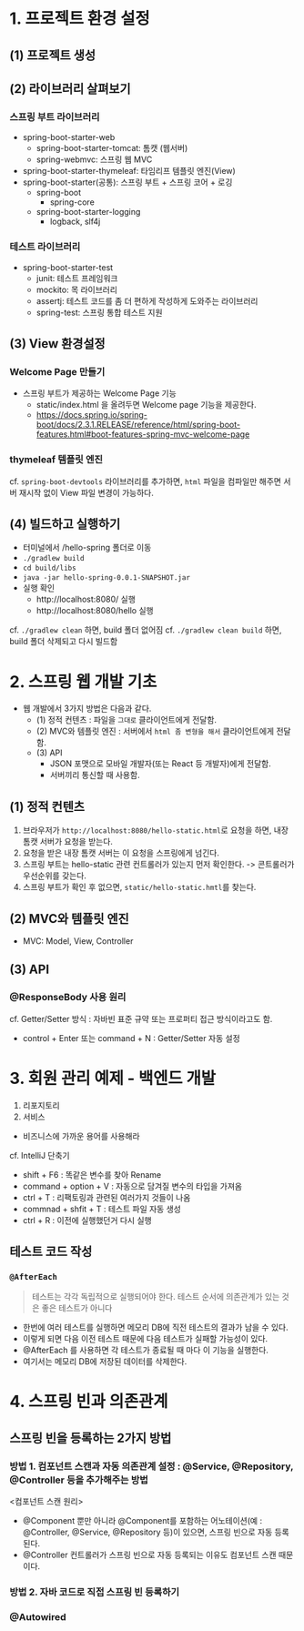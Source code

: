 # 1. 프로젝트 환경 설정
## (1) 프로젝트 생성

## (2) 라이브러리 살펴보기
### 스프링 부트 라이브러리
- spring-boot-starter-web
  - spring-boot-starter-tomcat: 톰캣 (웹서버) 
  - spring-webmvc: 스프링 웹 MVC
- spring-boot-starter-thymeleaf: 타임리프 템플릿 엔진(View) 
- spring-boot-starter(공통): 스프링 부트 + 스프링 코어 + 로깅
  - spring-boot 
    - spring-core
  - spring-boot-starter-logging 
    - logback, slf4j

### 테스트 라이브러리
- spring-boot-starter-test 
  - junit: 테스트 프레임워크 
  - mockito: 목 라이브러리 
  - assertj: 테스트 코드를 좀 더 편하게 작성하게 도와주는 라이브러리 
  - spring-test: 스프링 통합 테스트 지원

## (3) View 환경설정
### Welcome Page 만들기
- 스프링 부트가 제공하는 Welcome Page 기능
  - static/index.html 을 올려두면 Welcome page 기능을 제공한다.
  - https://docs.spring.io/spring-boot/docs/2.3.1.RELEASE/reference/html/spring-boot-features.html#boot-features-spring-mvc-welcome-page

### thymeleaf 템플릿 엔진


cf. `spring-boot-devtools` 라이브러리를 추가하면, `html` 파일을 컴파일만 해주면 서버 재시작 없이 View 파일 변경이 가능하다.

## (4) 빌드하고 실행하기
- 터미널에서 /hello-spring 폴더로 이동
- `./gradlew build`
- `cd build/libs`
- `java -jar hello-spring-0.0.1-SNAPSHOT.jar`
- 실행 확인
  - http://localhost:8080/ 실행
  - http://localhost:8080/hello 실행
  

cf. `./gradlew clean` 하면, build 폴더 없어짐
cf. `./gradlew clean build` 하면, build 폴더 삭제되고 다시 빌드함

# 2. 스프링 웹 개발 기초
- 웹 개발에서 3가지 방법은 다음과 같다.
  - (1) 정적 컨텐츠 : 파일을 `그대로` 클라이언트에게 전달함.
  - (2) MVC와 템플릿 엔진 : 서버에서 `html 좀 변형을 해서` 클라이언트에게 전달함.
  - (3) API
    - JSON 포맷으로 모바일 개발자(또는 React 등 개발자)에게  전달함.
    - 서버끼리 통신할 때 사용함.

## (1) 정적 컨텐츠
1. 브라우저가 `http://localhost:8080/hello-static.html`로 요청을 하면, 내장 톰캣 서버가 요청을 받는다.
2. 요청을 받은 내장 톰캣 서버는 이 요청을 스프링에게 넘긴다.
3. 스프링 부트는 hello-static 관련 컨트롤러가 있는지 먼저 확인한다. -> 콘트롤러가 우선순위를 갖는다.
4. 스프링 부트가 확인 후 없으면, `static/hello-static.hmtl`를 찾는다.

## (2) MVC와 템플릿 엔진
- MVC: Model, View, Controller

## (3) API
### @ResponseBody 사용 원리

cf. Getter/Setter 방식 : 자바빈 표준 규약 또는 프로퍼티 접근 방식이라고도 함.
- control + Enter 또는 command + N : Getter/Setter 자동 설정


# 3. 회원 관리 예제 - 백엔드 개발
1. 리포지토리
2. 서비스
- 비즈니스에 가까운 용어를 사용해라

cf. IntelliJ 단축기
- shift + F6 : 똑같은 변수를 찾아 Rename
- command + option + V : 자동으로 담겨질 변수의 타입을 가져옴
- ctrl + T : 리팩토링과 관련된 여러가지 것들이 나옴
- commnad + shfit + T : 테스트 파일 자동 생성
- ctrl + R : 이전에 실행했던거 다시 실행


## 테스트 코드 작성
### `@AfterEach` 
> 테스트는 각각 독립적으로 실행되어야 한다. 테스트 순서에 의존관계가 있는 것은 좋은 테스트가 아니다
- 한번에 여러 테스트를 실행하면 메모리 DB에 직전 테스트의 결과가 남을 수 있다. 
- 이렇게 되면 다음 이전 테스트 때문에 다음 테스트가 실패할 가능성이 있다. 
- @AfterEach 를 사용하면 각 테스트가 종료될 때 마다 이 기능을 실행한다. 
- 여기서는 메모리 DB에 저장된 데이터를 삭제한다.


# 4. 스프링 빈과 의존관계
## 스프링 빈을 등록하는 2가지 방법
### 방법 1. 컴포넌트 스캔과 자동 의존관계 설정 : @Service, @Repository, @Controller 등을 추가해주는 방법
<컴포넌트 스캔 원리>
- @Component 뿐만 아니라 @Component를 포함하는 어노테이션(예 : @Controller, @Service, @Repository 등)이 있으면, 스프링 빈으로 자동 등록된다.
- @Controller 컨트롤러가 스프링 빈으로 자동 등록되는 이유도 컴포넌트 스캔 때문이다.



### 방법 2. 자바 코드로 직접 스프링 빈 등록하기


### @Autowired
